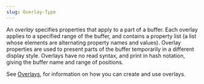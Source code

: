 ```yaml
---
slug: Overlay-Type
---
```


An *overlay* specifies properties that apply to a part of a buffer. Each overlay applies to a specified range of the buffer, and contains a property list (a list whose elements are alternating property names and values). Overlay properties are used to present parts of the buffer temporarily in a different display style. Overlays have no read syntax, and print in hash notation, giving the buffer name and range of positions.

See [Overlays](/docs/elisp/Overlays), for information on how you can create and use overlays.
